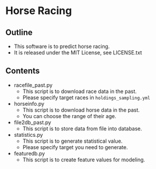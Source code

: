 # Horse Racing

## Outline

- This software is to predict horse racing.
- It is released under the MIT License, see LICENSE.txt

## Contents

- racefile_past.py
  - This script is to download race data in the past.
  - Please specify target races in `holdings_sampling.yml`
- horseinfo.py
  - This script is to download horse data in the past.
  - You can choose the range of their age.
- file2db_past.py
  - This script is to store data from file into database.
- statistics.py
  - This script is to generate statistical value.
  - Please specify target you need to generate.
- featuredb.py
  - This script is to create feature values for modeling.
